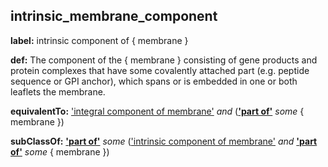 ## intrinsic_membrane_component
__label:__ intrinsic component of \{ membrane \}

__def:__ The component of the \{ membrane \} consisting of gene products and protein complexes that have some covalently attached part (e.g. peptide sequence or GPI anchor), which spans or is embedded in one or both leaflets the membrane.

__equivalentTo:__ ['integral component of membrane'](http://purl.obolibrary.org/obo/GO_0016021) _and_ (__['part of'](http://purl.obolibrary.org/obo/RO_0000050)__ _some_ { membrane })

__subClassOf:__ __['part of'](http://purl.obolibrary.org/obo/RO_0000050)__ _some_ (['intrinsic component of membrane'](http://purl.obolibrary.org/obo/GO_0031224) _and_ __['part of'](http://purl.obolibrary.org/obo/RO_0000050)__ _some_ { membrane })

